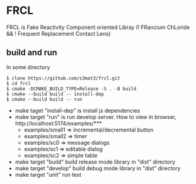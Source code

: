 # FRCL

FRCL is Fake Reactivity Component oriented Libray (! FRancium ChLoride && ! Frequent Replacement Contact Lens)

## build and run

In some directory

```shell-session
$ clone https://github.com/s3mat3/frcl.git
$ cd frcl
$ cmake -DCMAKE_BUILD_TYPE=Release -S . -B build
$ cmake --build build -- install-dep
$ cmake --build build -- run
```

* make taget "install-dep" is install js dependencies
* make target "run" is run develop server. How to view in browser, http://localhost:5174/examples/\*\*\*
  * examples/small1 => incremental/decremental button
  * examples/small2 => timer
  * examples/sc0 => message dialogs
  * examples/sc1 => editable dialog
  * examples/sc2 => simple table
* make target "build" build release mode library in "dist" directory
* make target "develop" build debug mode library in "dist" directory
* make target "unit" run test

